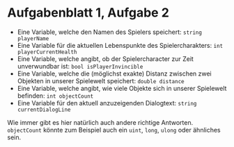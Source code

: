 # Aufgabenblatt 1, Aufgabe 2

* Eine Variable, welche den Namen des Spielers speichert: `string playerName`
* Eine Variable für die aktuellen Lebenspunkte des Spielercharakters: `int playerCurrentHealth`
* Eine Variable, welche angibt, ob der Spielercharacter zur Zeit unverwundbar ist: `bool isPlayerInvincible`
* Eine Variable, welche die (möglichst exakte) Distanz zwischen zwei Objekten in unserer Spielewelt speichert: `double distance`
* Eine Variable, welche angibt, wie viele Objekte sich in unserer Spielewelt befinden: `int objectCount`
* Eine Variable für den aktuell anzuzeigenden Dialogtext: `string currentDialogLine`

Wie immer gibt es hier natürlich auch andere richtige Antworten. `objectCount` könnte zum Beispiel auch ein `uint`, `long`, `ulong` oder ähnliches sein.
